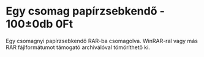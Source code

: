 # Egy csomag papírzsebkendő - 100±0db 0Ft
Egy csomagnyi papírzsebkendő RAR-ba csomagolva. WinRAR-ral vagy más RAR fájlformátumot támogató archiválóval tömöríthető ki.
